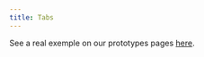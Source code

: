 ```yaml
---
title: Tabs
---
```


See a real exemple on our prototypes pages [here](/prototypes/new-desk/detachment-item.html).